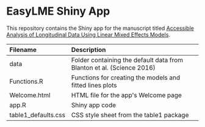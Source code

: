 # EasyLME Shiny App

This repository contains the Shiny app for the manuscript titled [Accessible Analysis of Longitudinal Data Using Linear Mixed Effects Models](https://journals.biologists.com/dmm/article/15/5/dmm048025/275308/Accessible-analysis-of-longitudinal-data-with).

| **Filename**			| **Description** |
|:------------------------------|:----------------|
| data				| Folder containing the default data from Blanton et al. (Science 2016) |
| Functions.R			| Functions for creating the models and fitted lines plots |
| Welcome.html			| HTML file for the app's Welcome page |
| app.R				| Shiny app code |
| table1_defaults.css		| CSS style sheet from the table1 package |